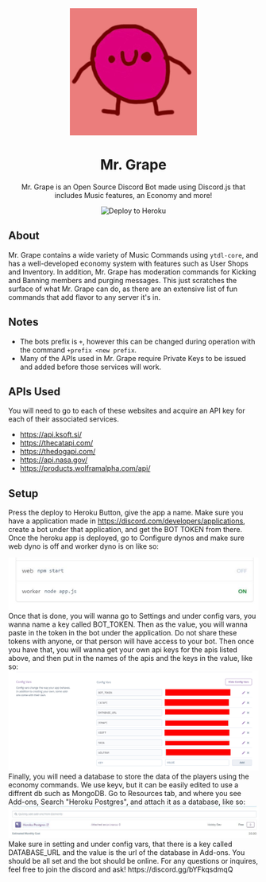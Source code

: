 <div align="center">
	<img src="images/mrgrape.png" title="Mr. Grape" alt="Mr. Grape" />
	<h1>Mr. Grape</h1>
	<p>Mr. Grape is an Open Source Discord Bot made using Discord.js that includes Music features, an Economy and more!</p>
	<img src="https://www.herokucdn.com/deploy/button.svg" href="https://heroku.com/deploy?template=https://github.com/kinglalu/Mr.Grape" title="Deploy to Heroku" alt="Deploy to Heroku">
</div>

## About

Mr. Grape contains a wide variety of Music Commands using `ytdl-core`, and has a well-developed economy system with features such as User Shops and Inventory. In addition, Mr. Grape has moderation commands for Kicking and Banning members and purging messages. This just scratches the surface of what Mr. Grape can do, as there are an extensive list of fun commands that add flavor to any server it's in.

## Notes
* The bots prefix is `+`, however this can be changed during operation with the command `+prefix <new prefix`.
* Many of the APIs used in Mr. Grape require Private Keys to be issued and added before those services will work.


## APIs Used
You will need to go to each of these websites and acquire an API key for each of their associated services.
* https://api.ksoft.si/
* https://thecatapi.com/
* https://thedogapi.com/
* https://api.nasa.gov/
* https://products.wolframalpha.com/api/

## Setup

 Press the deploy to Heroku Button, give the app a name.
Make sure you have a application made in https://discord.com/developers/applications, create a bot under that application, and get the BOT TOKEN from there.
Once the heroku app is deployed, go to Configure dynos and make sure web dyno is off and worker dyno is on like so:
<div align="center">
	<img src="images/dynos.JPG" alt="Dyno config" />
</div>
Once that is done, you will wanna go to Settings and under config vars, you wanna name a key called BOT_TOKEN. Then as the value, you will wanna paste in the token in the bot under the application. Do not share these tokens with anyone, or that person will have access to your bot. Then once you have that, you will wanna get your own api keys for the apis listed above, and then put in the names of the apis and the keys in the value, like so:
<div align="center">
	<img src="images/keys.jpg" alt="KEY config" />
</div>
Finally, you will need a database to store the data of the players using the economy commands. We use keyv, but it can be easily edited to use a diffrent db such as MongoDB. Go to Resources tab, and where you see Add-ons, Search "Heroku Postgres", and attach it as a database, like so:
<div align="center">
	<img src="images/database.JPG" alt="Database config" />
</div>
 Make sure in setting and under config vars, that there is a key called DATABASE_URL and the value is the url of the database in Add-ons. You should be all set and the bot should be online. For any questions or inquires, feel free to join the discord and ask! https://discord.gg/bYFkqsdmqQ
